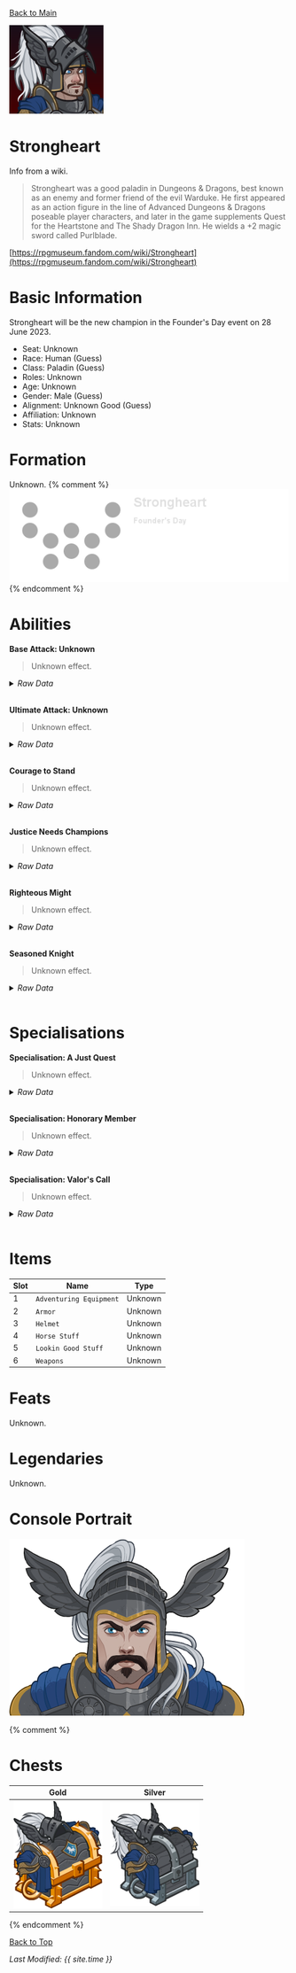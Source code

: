 [Back to Main](index.md)

![PC Portrait](images/strongheart/portrait.png)

# Strongheart

Info from a wiki.
> Strongheart was a good paladin in Dungeons & Dragons, best known as an enemy and former friend of the evil Warduke. He first appeared as an action figure in the line of Advanced Dungeons & Dragons poseable player characters, and later in the game supplements Quest for the Heartstone and The Shady Dragon Inn. He wields a +2 magic sword called Purlblade.

[https://rpgmuseum.fandom.com/wiki/Strongheart](https://rpgmuseum.fandom.com/wiki/Strongheart)

# Basic Information

Strongheart will be the new champion in the Founder's Day event on 28 June 2023.

* Seat: Unknown
* Race: Human (Guess)
* Class: Paladin (Guess)
* Roles: Unknown
* Age: Unknown
* Gender: Male (Guess)
* Alignment: Unknown Good (Guess)
* Affiliation: Unknown
* Stats: Unknown

# Formation

Unknown.
{% comment %}
![Formation Layout](images/strongheart/formation.png)
{% endcomment %}

# Abilities

**Base Attack: Unknown**
> Unknown effect.
<details><summary><em>Raw Data</em></summary>
<p>
<pre>
</pre>
</p>
</details>
<br />

**Ultimate Attack: Unknown**
> Unknown effect.
<details><summary><em>Raw Data</em></summary>
<p>
<pre>
</pre>
</p>
</details>
<br />

**Courage to Stand**
> Unknown effect.
<details><summary><em>Raw Data</em></summary>
<p>
<pre>
{
    "p": 0,
    "v": 2,
    "id": 19774,
    "export_params": {"uses": ["icon"]},
    "type": 1,
    "graphic": "Icons/Events/2018FoundersDay/Y6/Icon_FormationLarge_StrongheartCouragetoStand",
    "fs": 0
}
</pre>
</p>
</details>
<br />

**Justice Needs Champions**
> Unknown effect.
<details><summary><em>Raw Data</em></summary>
<p>
<pre>
{
    "p": 0,
    "v": 2,
    "id": 19775,
    "export_params": {"uses": ["icon"]},
    "type": 1,
    "graphic": "Icons/Events/2018FoundersDay/Y6/Icon_FormationLarge_StrongheartJusticeNeedsChampions",
    "fs": 0
}
</pre>
</p>
</details>
<br />

**Righteous Might**
> Unknown effect.
<details><summary><em>Raw Data</em></summary>
<p>
<pre>
{
    "p": 0,
    "v": 2,
    "id": 19776,
    "export_params": {"uses": ["icon"]},
    "type": 1,
    "graphic": "Icons/Events/2018FoundersDay/Y6/Icon_FormationLarge_StrongheartRighteousMight",
    "fs": 0
}
</pre>
</p>
</details>
<br />

**Seasoned Knight**
> Unknown effect.
<details><summary><em>Raw Data</em></summary>
<p>
<pre>
{
    "p": 0,
    "v": 2,
    "id": 19777,
    "export_params": {"uses": ["icon"]},
    "type": 1,
    "graphic": "Icons/Events/2018FoundersDay/Y6/Icon_FormationLarge_StrongheartSeasonedKnight",
    "fs": 0
}
</pre>
</p>
</details>
<br />

# Specialisations

**Specialisation: A Just Quest**
> Unknown effect.
<details><summary><em>Raw Data</em></summary>
<p>
<pre>
{
    "p": 0,
    "v": 2,
    "id": 19782,
    "export_params": {"uses": ["icon"]},
    "type": 1,
    "graphic": "Icons/Events/2018FoundersDay/Y6/Icon_Specialization_StrongheartAJustQuest",
    "fs": 0
}
</pre>
</p>
</details>
<br />

**Specialisation: Honorary Member**
> Unknown effect.
<details><summary><em>Raw Data</em></summary>
<p>
<pre>
{
    "p": 0,
    "v": 2,
    "id": 19783,
    "export_params": {"uses": ["icon"]},
    "type": 1,
    "graphic": "Icons/Events/2018FoundersDay/Y6/Icon_Specialization_StrongheartHonoraryMember",
    "fs": 0
}
</pre>
</p>
</details>
<br />

**Specialisation: Valor's Call**
> Unknown effect.
<details><summary><em>Raw Data</em></summary>
<p>
<pre>
{
    "p": 0,
    "v": 2,
    "id": 19784,
    "export_params": {"uses": ["icon"]},
    "type": 1,
    "graphic": "Icons/Events/2018FoundersDay/Y6/Icon_Specialization_StrongheartValorsCall",
    "fs": 0
}
</pre>
</p>
</details>
<br />

# Items

| Slot | Name | Type |
|---|---|---|
| 1 | `Adventuring Equipment` | Unknown |
| 2 | `Armor` | Unknown |
| 3 | `Helmet` | Unknown |
| 4 | `Horse Stuff` | Unknown |
| 5 | `Lookin Good Stuff` | Unknown |
| 6 | `Weapons` | Unknown |

# Feats

Unknown.

# Legendaries

Unknown.

# Console Portrait

![Console Portrait](images/strongheart/console.png)

{% comment %}
# Chests

| Gold | Silver |
|---|---|
| ![Gold Chest](images/strongheart/chest_gold.png) | ![Silver Chest](images/strongheart/chest_silver.png) |
{% endcomment %}

[Back to Top](#top)

*Last Modified: {{ site.time }}*